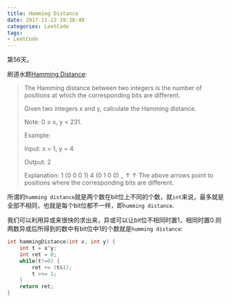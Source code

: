```yaml
---
title: Hamming Distance
date: 2017-11-22 19:38:40
categories: LeetCode
tags:
- LeetCode
---
```


第56天。

刷道水题[Hamming Distance](https://leetcode.com/problems/hamming-distance/description/):

> The Hamming distance between two integers is the number of positions at which the corresponding bits are different.
>
> Given two integers x and y, calculate the Hamming distance.
>
> Note:
> 0 ≤ x, y < 231.
>
> Example:
>
> Input: x = 1, y = 4
>
> Output: 2
>
> Explanation:
> 1   (0 0 0 1)
> 4   (0 1 0 0)
> _     ↑   ↑
> The above arrows point to positions where the corresponding bits are different.

所谓的`humming distance`就是两个数在bit位上不同的个数，就`int`来说，最多就是全部不相同，也就是每个bit位都不一样，即`humming distance`.

我们可以利用异或来很快的求出来，异或可以让bit位不相同时置1，相同时置0.则两数异或后所得到的数中有bit位中1的个数就是`humming distance`:

```c++
int hammingDistance(int x, int y) {
    int t = x^y;
    int ret = 0;
    while(t!=0) {
        ret += (t&1);
        t >>= 1;
    }
    return ret;
}
```